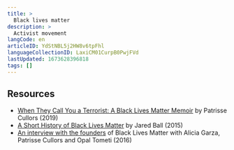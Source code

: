 ```yaml
---
title: >
  Black lives matter
description: >
  Activist movement
langCode: en
articleID: YdStNBL5j2HW8v6tpFhl
languageCollectionID: LaxiCM01CurpB0PwjFVd
lastUpdated: 1673628396818
tags: []
---
```


## Resources

-   [When They Call You a Terrorist: A Black Lives Matter Memoir](https://www.democracynow.org/2018/1/16/when_they_call_you_a_terrorist) by Patrisse Cullors (2019)
-   [A Short History of Black Lives Matter](https://www.youtube.com/watch?v=kCghDx5qN4s) by Jared Ball (2015)
-   [An interview with the founders](https://www.youtube.com/watch?v=tbicAmaXYtM) of Black Lives Matter with Alicia Garza, Patrisse Cullors and Opal Tometi (2016)
